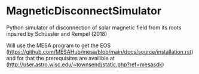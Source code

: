 # MagneticDisconnectSimulator
Python simulator of disconnection of solar magnetic field from its roots inpsired by Schüssler and Rempel (2018) 

Will use the MESA program to get the EOS 
(https://github.com/MESAHub/mesa/blob/main/docs/source/installation.rst)
and for that the prerequisites are availible at
(http://user.astro.wisc.edu/~townsend/static.php?ref=mesasdk)
